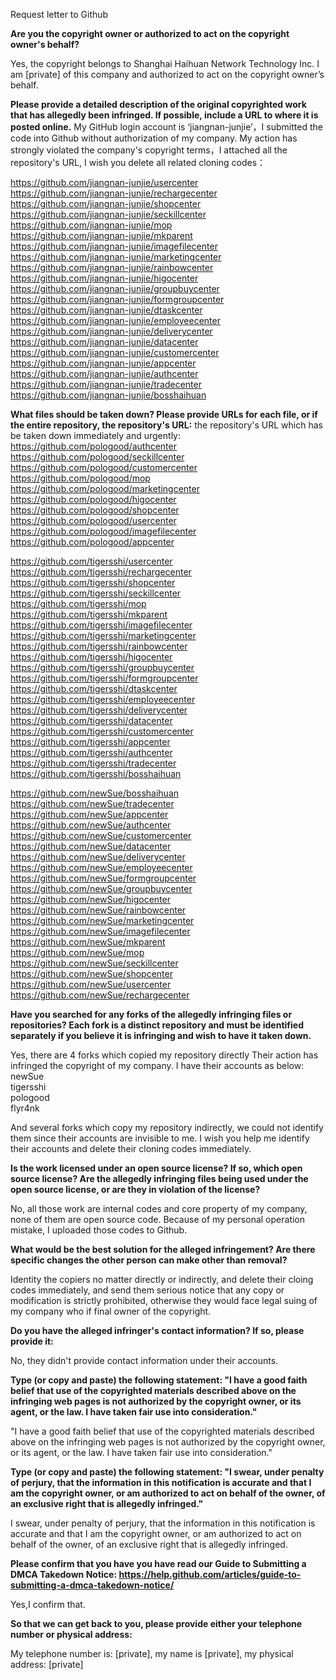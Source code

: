 Request letter to Github

**Are you the copyright owner or authorized to act on the copyright owner's behalf?**

Yes, the copyright belongs to Shanghai Haihuan Network Technology Inc. I am [private] of this company and authorized to act on the copyright owner’s behalf.

**Please provide a detailed description of the original copyrighted work that has allegedly been infringed. If possible, include a URL to where it is posted online.**
My GitHub login account is ‘jiangnan-junjie’，I submitted the code into Github without authorization of my company. My action has strongly violated the company's copyright terms，I attached all the repository's URL, I wish you delete all related cloning codes：

https://github.com/jiangnan-junjie/usercenter  
https://github.com/jiangnan-junjie/rechargecenter  
https://github.com/jiangnan-junjie/shopcenter  
https://github.com/jiangnan-junjie/seckillcenter  
https://github.com/jiangnan-junjie/mop  
https://github.com/jiangnan-junjie/mkparent  
https://github.com/jiangnan-junjie/imagefilecenter  
https://github.com/jiangnan-junjie/marketingcenter  
https://github.com/jiangnan-junjie/rainbowcenter  
https://github.com/jiangnan-junjie/higocenter  
https://github.com/jiangnan-junjie/groupbuycenter  
https://github.com/jiangnan-junjie/formgroupcenter  
https://github.com/jiangnan-junjie/dtaskcenter  
https://github.com/jiangnan-junjie/employeecenter  
https://github.com/jiangnan-junjie/deliverycenter  
https://github.com/jiangnan-junjie/datacenter  
https://github.com/jiangnan-junjie/customercenter  
https://github.com/jiangnan-junjie/appcenter  
https://github.com/jiangnan-junjie/authcenter  
https://github.com/jiangnan-junjie/tradecenter  
https://github.com/jiangnan-junjie/bosshaihuan  

**What files should be taken down? Please provide URLs for each file, or if the entire repository, the repository's URL:**
the repository's URL which has be taken down immediately and urgently:
https://github.com/pologood/authcenter  
https://github.com/pologood/seckillcenter  
https://github.com/pologood/customercenter  
https://github.com/pologood/mop  
https://github.com/pologood/marketingcenter  
https://github.com/pologood/higocenter  
https://github.com/pologood/shopcenter  
https://github.com/pologood/usercenter  
https://github.com/pologood/imagefilecenter  
https://github.com/pologood/appcenter  

https://github.com/tigersshi/usercenter  
https://github.com/tigersshi/rechargecenter  
https://github.com/tigersshi/shopcenter  
https://github.com/tigersshi/seckillcenter  
https://github.com/tigersshi/mop  
https://github.com/tigersshi/mkparent  
https://github.com/tigersshi/imagefilecenter  
https://github.com/tigersshi/marketingcenter  
https://github.com/tigersshi/rainbowcenter  
https://github.com/tigersshi/higocenter  
https://github.com/tigersshi/groupbuycenter  
https://github.com/tigersshi/formgroupcenter  
https://github.com/tigersshi/dtaskcenter  
https://github.com/tigersshi/employeecenter  
https://github.com/tigersshi/deliverycenter  
https://github.com/tigersshi/datacenter  
https://github.com/tigersshi/customercenter  
https://github.com/tigersshi/appcenter  
https://github.com/tigersshi/authcenter  
https://github.com/tigersshi/tradecenter  
https://github.com/tigersshi/bosshaihuan  

https://github.com/newSue/bosshaihuan  
https://github.com/newSue/tradecenter  
https://github.com/newSue/appcenter  
https://github.com/newSue/authcenter  
https://github.com/newSue/customercenter  
https://github.com/newSue/datacenter  
https://github.com/newSue/deliverycenter  
https://github.com/newSue/employeecenter  
https://github.com/newSue/formgroupcenter  
https://github.com/newSue/groupbuycenter  
https://github.com/newSue/higocenter  
https://github.com/newSue/rainbowcenter  
https://github.com/newSue/marketingcenter  
https://github.com/newSue/imagefilecenter  
https://github.com/newSue/mkparent  
https://github.com/newSue/mop  
https://github.com/newSue/seckillcenter  
https://github.com/newSue/shopcenter  
https://github.com/newSue/usercenter  
https://github.com/newSue/rechargecenter  

**Have you searched for any forks of the allegedly infringing files or repositories? Each fork is a distinct repository and must be identified separately if you believe it is infringing and wish to have it taken down.**  

Yes, there are 4 forks which copied my repository directly Their action has infringed the copyright of my company. I have their accounts as below:  
newSue  
tigersshi  
pologood  
flyr4nk  

And several forks which copy my repository indirectly, we could not identify them since their accounts are invisible to me. I wish you help me identify their accounts and delete their cloning codes immediately.

**Is the work licensed under an open source license? If so, which open source license? Are the allegedly infringing files being used under the open source license, or are they in violation of the license?**  

No, all those work are internal codes and core property of my company, none of them are open source code. Because of my personal operation mistake, I uploaded those codes to Github.

**What would be the best solution for the alleged infringement? Are there specific changes the other person can make other than removal?**  

Identity the copiers no matter directly or indirectly, and delete their cloing codes immediately, and send them serious notice that any copy or modification is strictly prohibited, otherwise they would face legal suing of my company who if final owner of the copyright.

**Do you have the alleged infringer's contact information? If so, please provide it:**  

No, they didn't provide contact information under their accounts.

**Type (or copy and paste) the following statement: "I have a good faith belief that use of the copyrighted materials described above on the infringing web pages is not authorized by the copyright owner, or its agent, or the law. I have taken fair use into consideration."**  

"I have a good faith belief that use of the copyrighted materials described above on the infringing web pages is not authorized by the copyright owner, or its agent, or the law. I have taken fair use into consideration."

**Type (or copy and paste) the following statement: "I swear, under penalty of perjury, that the information in this notification is accurate and that I am the copyright owner, or am authorized to act on behalf of the owner, of an exclusive right that is allegedly infringed."**  

I swear, under penalty of perjury, that the information in this notification is accurate and that I am the copyright owner, or am authorized to act on behalf of the owner, of an exclusive right that is allegedly infringed.

**Please confirm that you have you have read our Guide to Submitting a DMCA Takedown Notice: https://help.github.com/articles/guide-to-submitting-a-dmca-takedown-notice/**  

Yes,I confirm that.

**So that we can get back to you, please provide either your telephone number or physical address:**

My telephone number is: [private], my name is [private], my physical address: [private]
